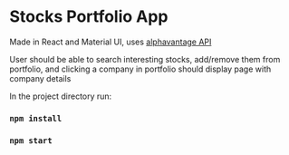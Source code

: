 # Stocks Portfolio App

Made in React and Material UI, uses [alphavantage API](https://www.alphavantage.co/)

User should be able to search interesting stocks, add/remove them from portfolio, and clicking a company in portfolio should display page with company details

In the project directory run:

### `npm install`

### `npm start`

